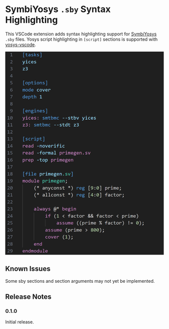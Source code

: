 # SymbiYosys `.sby` Syntax Highlighting

This VSCode extension adds syntax highlighting support for [SymbiYosys](https://github.com/YosysHQ/sby) `.sby` files. Yosys script highlighting in `[script]` sections is supported with [yosys-vscode](https://github.com/lethalbit/yosys-vscode).

![A screenshot of a SymbiYosys .sby file](./_images/sby.png)

## Known Issues

Some sby sections and section arguments may not yet be implemented.

## Release Notes

### 0.1.0

Initial release.
